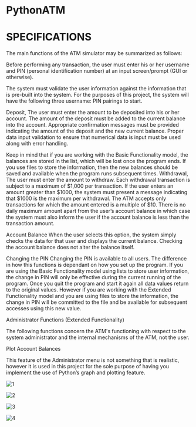 # PythonATM

# SPECIFICATIONS

The main functions of the ATM simulator may be summarized as follows:

Before performing any transaction, the user must enter his or her username and PIN (personal identification number) at an input screen/prompt (GUI or otherwise).

The system must validate the user information against the information that is pre-built into the system. For the purposes of this project, the system will have the following three username: PIN pairings to start.

Deposit, The user must enter the amount to be deposited into his or her account. The amount of the deposit must be added to the current balance into the account. Appropriate confirmation messages must be provided indicating the amount of the deposit and the new current balance. Proper data input validation to ensure that numerical data is input must be used along with error handling.

Keep in mind that if you are working with the Basic Functionality model, the balances are stored in the list, which will be lost once the program ends. If you use files to store the information, then the new balances should be saved and available when the program runs subsequent times.
Withdrawal, The user must enter the amount to withdraw. Each withdrawal transaction is subject to a maximum of $1,000 per transaction. If the user enters an amount greater than $1000, the system must present a message indicating that $1000 is the maximum per withdrawal. The ATM accepts only transactions for which the amount entered is a multiple of $10. There is no daily maximum amount apart from the user’s account balance in which case the system must also inform the user if the account balance is less than the transaction amount.

Account Balance When the user selects this option, the system simply checks the data for that user and displays the current balance. Checking the account balance does not alter the balance itself.

Changing the PIN Changing the PIN is available to all users. The difference in how this functions is dependant on how you set up the program. If you are using the Basic Functionality model using lists to store user information, the change in PIN will only be effective during the current running of the program. Once you quit the program and start it again all data values return to the original values. However if you are working with the Extended Functionality model and you are using files to store the information, the change in PIN will be committed to the file and be available for subsequent accesses using this new value.

Administrator Functions (Extended Functionality)

The following functions concern the ATM's functioning with respect to the system administrator and the internal mechanisms of the ATM, not the user.

Plot Account Balances

This feature of the Administrator menu is not something that is realistic, however it is used in this project for the sole purpose of having you implement the use of Python’s graph and plotting feature.

![1](https://user-images.githubusercontent.com/72087494/140218023-d0537e16-66b9-478b-9385-41be967dc5b8.jpg)

![2](https://user-images.githubusercontent.com/72087494/140217998-c84196bd-1a7a-469d-9c7d-dcf1ca1c0e0a.jpg)

![3](https://user-images.githubusercontent.com/72087494/140218010-a93f7fc2-81a9-4cb4-ac7e-06790ceb2904.jpg)

![4](https://user-images.githubusercontent.com/72087494/140218018-fc78777e-d625-48e8-985d-7bf3c8fa46db.jpg)
